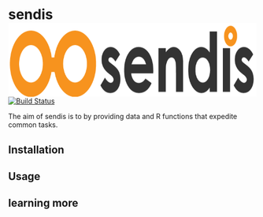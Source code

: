 # sendis <img src="man/figures/logo.png" align="right" height = 150/>

[![Build Status](https://travis-ci.org/fmichelsendis/sendis.svg?branch=master)](https://travis-ci.org/fmichelsendis/sendis)

The aim of sendis is to  by providing data and R functions that expedite common tasks.  



## Installation 

## Usage





 
## learning more